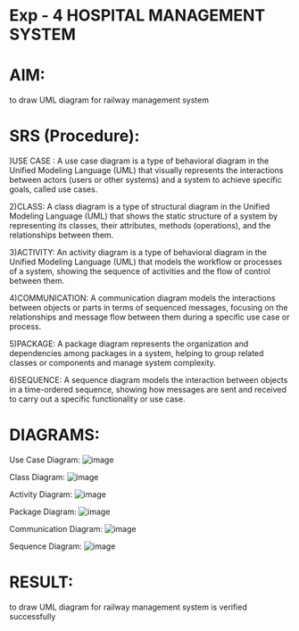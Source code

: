 # Exp - 4 HOSPITAL MANAGEMENT SYSTEM

# AIM:
to draw UML diagram for railway management system

# SRS (Procedure):
)USE CASE : A use case diagram is a type of behavioral diagram in the Unified Modeling Language (UML) that visually represents the interactions between actors (users or other systems) and a system to achieve specific goals, called use cases.

2)CLASS: A class diagram is a type of structural diagram in the Unified Modeling Language (UML) that shows the static structure of a system by representing its classes, their attributes, methods (operations), and the relationships between them.

3)ACTIVITY: An activity diagram is a type of behavioral diagram in the Unified Modeling Language (UML) that models the workflow or processes of a system, showing the sequence of activities and the flow of control between them.

4)COMMUNICATION: A communication diagram models the interactions between objects or parts in terms of sequenced messages, focusing on the relationships and message flow between them during a specific use case or process.

5)PACKAGE: A package diagram represents the organization and dependencies among packages in a system, helping to group related classes or components and manage system complexity.

6)SEQUENCE: A sequence diagram models the interaction between objects in a time-ordered sequence, showing how messages are sent and received to carry out a specific functionality or use case.

# DIAGRAMS:
 Use Case Diagram:
![image](https://github.com/user-attachments/assets/824d66b6-c95c-4734-84a8-9ca852f96367)

 Class Diagram:
![image](https://github.com/user-attachments/assets/836a69d6-f03f-4c30-a024-93d4d9e6baf7)

 Activity Diagram:
![image](https://github.com/user-attachments/assets/95c350b4-54e3-4626-88d4-25e3a19cfceb)

Package Diagram:
![image](https://github.com/user-attachments/assets/ec56f59c-5383-4c6f-861d-b6a3630f3e44)

 Communication Diagram:
![image](https://github.com/user-attachments/assets/a7e6fb22-e8b4-47fd-9ece-386c7b1f6e20)

 Sequence Diagram:
![image](https://github.com/user-attachments/assets/bdfd1161-5797-4b73-a1bb-fbe8b52da93a)

# RESULT:
to draw UML diagram for railway management system is verified successfully


